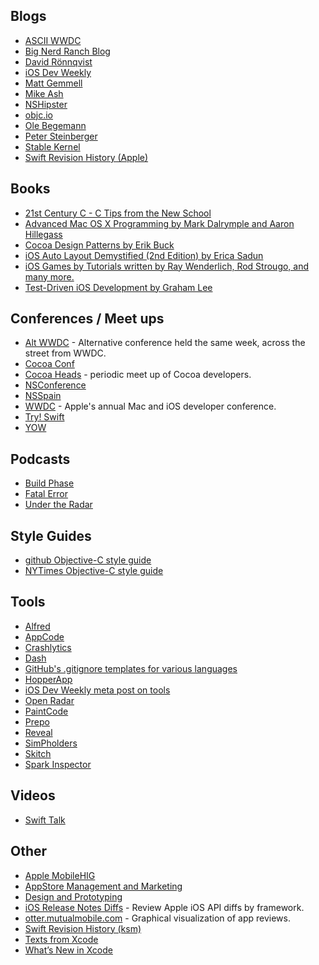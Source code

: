 ## Blogs
* [ASCII WWDC](http://asciiwwdc.com/)
* [Big Nerd Ranch Blog](blog.bignerdranch.com)
* [David Rönnqvist](http://ronnqvi.st)
* [iOS Dev Weekly](https://iosdevweekly.com)
* [Matt Gemmell](http://mattgemmell.com/)
* [Mike Ash](https://www.mikeash.com/pyblog/)
* [NSHipster](nshipster.com)
* [objc.io](http://www.objc.io)
* [Ole Begemann](http://oleb.net/blog/)
* [Peter Steinberger](http://petersteinberger.com/)
* [Stable Kernel](http://stablekernel.com/blog/)
* [Swift Revision History (Apple)](https://developer.apple.com/library/prerelease/ios/documentation/Swift/Conceptual/Swift_Programming_Language/RevisionHistory.html)

## Books
* [21st Century C - C Tips from the New School](http://shop.oreilly.com/product/0636920025108.do)
* [Advanced Mac OS X Programming by Mark Dalrymple and Aaron Hillegass](http://www.amazon.com/Advanced-Programming-Edition-Core-Unix/dp/0974078514)
* [Cocoa Design Patterns by Erik Buck](http://www.amazon.com/Cocoa-Design-Patterns-Erik-Buck/dp/0321535022)
* [iOS Auto Layout Demystified (2nd Edition) by Erica Sadun](http://www.amazon.com/Auto-Layout-Demystified-Mobile-Programming/dp/0321967194/ref=sr_1_1?s=books&ie=UTF8&qid=1391090992&sr=1-1&keywords=erica+sadun)
* [iOS Games by Tutorials written by Ray Wenderlich, Rod Strougo, and many more.](http://www.amazon.com/iOS-Games-Tutorials-Ray-Wenderlich/dp/0989675114/ref=sr_1_1?ie=UTF8&qid=1400252037&sr=8-1&keywords=ray+wenderlich+book)
* [Test-Driven iOS Development by Graham Lee](http://www.amazon.com/Test-Driven-iOS-Development-Developers-Library/dp/0321774183/ref=sr_1_2?s=books&ie=UTF8&qid=1391090838&sr=1-2&keywords=graham+lee)

## Conferences / Meet ups
* [Alt WWDC](http://www.altconf.com/) - Alternative conference held the same week, across the street from WWDC.
* [Cocoa Conf](http://cocoaconf.com/)
* [Cocoa Heads](cocoaheads.org) - periodic meet up of Cocoa developers.
* [NSConference](http://nsconference.com/)
* [NSSpain](www.nsspain.com/)
* [WWDC](https://developer.apple.com/wwdc/) - Apple's annual Mac and iOS developer conference.
* [Try! Swift]()
* [YOW]()

## Podcasts
* [Build Phase](http://buildphase.fm/)
* [Fatal Error](https://fatalerror.fm)
* [Under the Radar](https://itunes.apple.com/au/podcast/under-the-radar/id1055685246?mt=2)

## Style Guides
* [github Objective-C style guide](https://github.com/github/objective-c-style-guide)
* [NYTimes Objective-C style guide](https://github.com/NYTimes/objective-c-style-guide)

## Tools
* [Alfred](http://alfredapp.com)
* [AppCode](http://www.jetbrains.com/objc/)
* [Crashlytics]()
* [Dash](http://kapeli.com/dash)
* [GitHub's .gitignore templates for various languages](https://github.com/github/gitignore/blob/master/Objective-C.gitignore)
* [HopperApp](http://www.hopperapp.com)
* [iOS Dev Weekly meta post on tools](https://iosdevweekly.com/issues/178)
* [Open Radar](http://openradar.appspot.com/page/1)
* [PaintCode](https://www.paintcodeapp.com)
* [Prepo](https://wearemothership.com/work/prepo/)
* [Reveal](http://www.revealapp.com)
* [SimPholders](http://simpholders.com/)
* [Skitch](https://itunes.apple.com/us/app/skitch-snap.-mark-up.-share./id425955336?mt=12)
* [Spark Inspector](http://www.sparkinspector.com)

## Videos
* [Swift Talk](http://talk.objc.io)

## Other
* [Apple MobileHIG](https://developer.apple.com/library/ios/documentation/UserExperience/Conceptual/MobileHIG/)
* [AppStore Management and Marketing](https://gist.github.com/palmassi/814bbd7f06a9106ca7a1)
* [Design and Prototyping](https://gist.github.com/palmassi/04a1d9dc514f7ab7a89d)
* [iOS Release Notes Diffs](https://developer.apple.com/library/ios/releasenotes/General/iOS80APIDiffs/) - Review Apple iOS API diffs by framework. 
* [otter.mutualmobile.com](http://otter.mutualmobile.com/#app=333903271) - Graphical visualization of app reviews. 
* [Swift Revision History (ksm)](https://github.com/ksm/SwiftInFlux) 
* [Texts from Xcode](http://www.textfromxcode.com/)
* [What’s New in Xcode](https://developer.apple.com/library/prerelease/ios/documentation/DeveloperTools/Conceptual/WhatsNewXcode/Articles/Introduction.html)